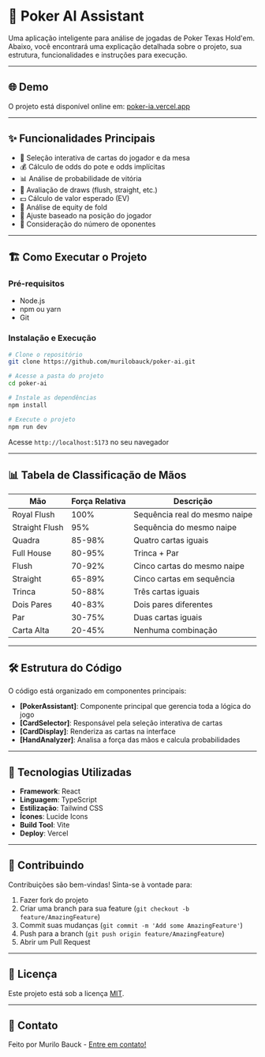 # 🎲 Poker AI Assistant

Uma aplicação inteligente para análise de jogadas de Poker Texas Hold'em. Abaixo, você encontrará uma explicação detalhada sobre o projeto, sua estrutura, funcionalidades e instruções para execução.

---

## 🌐 Demo

O projeto está disponível online em: [poker-ia.vercel.app](https://poker-ia.vercel.app)

---

## ✨ Funcionalidades Principais

- 🎴 Seleção interativa de cartas do jogador e da mesa
- 💰 Cálculo de odds do pote e odds implícitas
- 📊 Análise de probabilidade de vitória
- 🎯 Avaliação de draws (flush, straight, etc.)
- 💵 Cálculo de valor esperado (EV)
- 🔄 Análise de equity de fold
- 📍 Ajuste baseado na posição do jogador
- 👥 Consideração do número de oponentes

---

## 🏗️ Como Executar o Projeto

### Pré-requisitos
- Node.js
- npm ou yarn
- Git

### Instalação e Execução
```bash
# Clone o repositório
git clone https://github.com/murilobauck/poker-ai.git

# Acesse a pasta do projeto
cd poker-ai

# Instale as dependências
npm install

# Execute o projeto
npm run dev
```

Acesse `http://localhost:5173` no seu navegador

---

## 📊 Tabela de Classificação de Mãos

| Mão             | Força Relativa | Descrição                    |
|-----------------|----------------|------------------------------|
| Royal Flush     | 100%          | Sequência real do mesmo naipe|
| Straight Flush  | 95%           | Sequência do mesmo naipe     |
| Quadra         | 85-98%        | Quatro cartas iguais        |
| Full House     | 80-95%        | Trinca + Par                |
| Flush          | 70-92%        | Cinco cartas do mesmo naipe |
| Straight       | 65-89%        | Cinco cartas em sequência   |
| Trinca         | 50-88%        | Três cartas iguais         |
| Dois Pares     | 40-83%        | Dois pares diferentes      |
| Par            | 30-75%        | Duas cartas iguais         |
| Carta Alta     | 20-45%        | Nenhuma combinação         |

---

## 🛠️ Estrutura do Código

O código está organizado em componentes principais:

- **[PokerAssistant]**: Componente principal que gerencia toda a lógica do jogo
- **[CardSelector]**: Responsável pela seleção interativa de cartas
- **[CardDisplay]**: Renderiza as cartas na interface
- **[HandAnalyzer]**: Analisa a força das mãos e calcula probabilidades

---

## 🚀 Tecnologias Utilizadas

- **Framework**: React
- **Linguagem**: TypeScript
- **Estilização**: Tailwind CSS
- **Ícones**: Lucide Icons
- **Build Tool**: Vite
- **Deploy**: Vercel

---

## 🤝 Contribuindo

Contribuições são bem-vindas! Sinta-se à vontade para:

1. Fazer fork do projeto
2. Criar uma branch para sua feature (`git checkout -b feature/AmazingFeature`)
3. Commit suas mudanças (`git commit -m 'Add some AmazingFeature'`)
4. Push para a branch (`git push origin feature/AmazingFeature`)
5. Abrir um Pull Request

---

## 📄 Licença

Este projeto está sob a licença [MIT](LICENSE).

---

## 👋 Contato

Feito por Murilo Bauck - [Entre em contato!](https://www.linkedin.com/in/murilo-bauck-515958306/) 